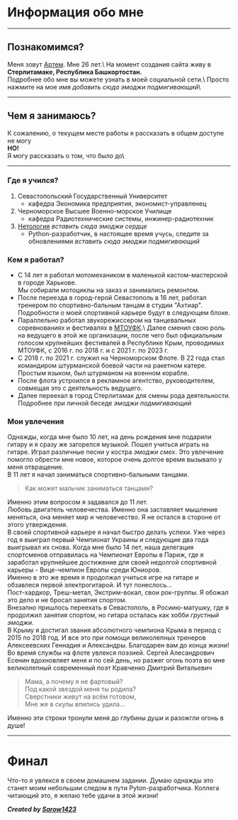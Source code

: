 # Информация обо мне

****

## Познакомимся?

Меня зовут [Артем](https://vk.com/gibsonexplorer1000). Мне 26 лет.\ 
На момент создания сайта живу в **Стерлитамаке, Республика Башкортостан.**\
Подробнее обо мне вы можете узнать в моей социальной сети.\ 
Просто нажмите на мое имя _добавить сюда эмоджи подмигивающий_\

****

## Чем я занимаюсь?

К сожалению, о текущем месте работы я рассказать в общем доступе не могу\
**НО!**\
Я могу рассказать о том, что было до\

****

### Где я учился?

1. Севастопольский Государственный Университет
    - кафедра Экономика предприятия, экономист-управленец
2. Черноморское Высшее Военно-морское Училище
    - кафедра Радиотехнические системы, инжинер-радиотехник
3. [Нетология](https://netology.ru/) _вставить сюда эмоджи сердце_
    - Python-разработчик, в настоящее время учусь, следите за обновлениями _вставить сюда эмоджи подмигивающий_

### Кем я работал?

- С 14 лет я работал мотомехаником в маленькой кастом-мастерской в городе Харькове.\
Мы собирали мотоциклы на заказ и занимались ремонтом.
- После переезда в город-герой Севастополь в 16 лет, работал тренером по спортивно-бальным танцам в студии "Ахтиар".\
Подробности о моей спортивной карьере будут в следующем блоке.
- Параллельно работал звукорежиссером на танцевальных соревнованиях и фестивалях в [МТОУФК](https://vk.com/interfestunion).\ 
Далее сменил свою роль на ведущего в этой же организации, после чего был официальным голосом крупнейших фестивалей в Республике Крым, проводимых МТОУФК, с 2016 г. по 2018 г. и с 2021 г. по 2023 г.
- С 2018 г. по 2021 г. служил на Черноморском Флоте. В 22 года стал командиром штурманской боевой части на ракетном катере.\
Простым языком, был штурманом на военном корабле.
- После флота устроился в рекламное агентство, руководителем, совмещая это с деятельность ведущего.
- Далее переехал в город Стерлитамак для смены рода деятельности.\
Подробнее при личной беседе _эмоджи подмигивающий_

### Мои увлечения

Однажды, когда мне было 10 лет, на день рождения мне подарили гитару и я сразу же загорелся музыкой. Пошел учиться играть на гитаре. Играл различные песни у костра _эмоджи смех_. Это увлечение помогло обрести мне новое, которое очень долгое время вызывало у меня отвращение.\
В 11 лет я начал заниматься спортивно-бальными танцами.
> Как может мальчик заниматься танцами?

Именно этим вопросом я задавался до 11 лет.\
Любовь двигатель человечества. Именно она заставляет мышление меняться, она меняет мир и человечество. Я не остался в стороне от этого утверждения.\
В своей спортивной карьере я начал быстро делать успехи. Уже через год я выиграл первый Чемпионат Украины и следующие два года выигрывал их снова. Когда мне было 14 лет, наша делегация спортсменов отправилась на Чемпионат Европы в Париж, где я заработал крупнейшее достижение для своей недолгой спортивной карьеры - Вице-чемпион Европы среди Юниоров.\
Именно в это же время я продолжал учиться игре на гитаре и обзавлеся первой электрогитарой. И тут понеслось...\
Пост-хардкор, Треш-метал, Экстрим-вокал, свои рок-группы. Я обожал это дело и не бросал занятия спортом.\
Внезапно пришлось переехать в Севастополь, в Росиию-матушку, где я продолжил занятия спортом, но гитара осталась как хобби _грустный эмоджи_.\
В Крыму я достигал звания абсолютного чемпиона Крыма в период с 2015 по 2018 год. И все это при помощи великолепных тренеров Алексеевских Геннадия и Александры. Благодарен вам до конца жизни!\
Во время службы на флоте увлекся поэзией. Сергей Алесандрович Есенин вдохновляет меня и по сей день, но разжег огонь поэта во мне великолепный современный поэт Кравченко Дмитрий Витальевич

> Мама, а почему я не фартовый?\
> Под какой звездой меня ты родила?\
> Сверстники живут на всём готовом,\
> Мне же в скулы впились удила...

Именно эти строки тронули меня до глубины души и разожгли огонь в душе!

****

# Финал

Что-то я увлекся в своем домашнем задании. Думаю однажды это станет моим небольшии следом в пути Pyton-разработчика. Коллега читающий это, я желаю тебе удачи в этой жизни!



***Created by [Sarow1423](https://github.com/Sarow1423)***




  


